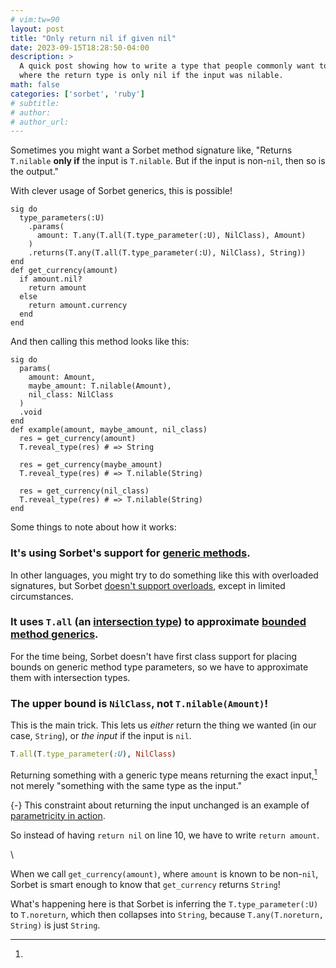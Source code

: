 ```yaml
---
# vim:tw=90
layout: post
title: "Only return nil if given nil"
date: 2023-09-15T18:28:50-04:00
description: >
  A quick post showing how to write a type that people commonly want to be able to write,
  where the return type is only nil if the input was nilable.
math: false
categories: ['sorbet', 'ruby']
# subtitle:
# author:
# author_url:
---
```


Sometimes you might want a Sorbet method signature like, "Returns `T.nilable` **only if**
the input is `T.nilable`. But if the input is non-`nil`, then so is the output."

With clever usage of Sorbet generics, this is possible!

```{.ruby .numberLines .hl-4}
sig do
  type_parameters(:U)
    .params(
      amount: T.any(T.all(T.type_parameter(:U), NilClass), Amount)
    )
    .returns(T.any(T.all(T.type_parameter(:U), NilClass), String))
end
def get_currency(amount)
  if amount.nil?
    return amount
  else
    return amount.currency
  end
end
```

And then calling this method looks like this:

```{.ruby .numberLines .hl-10}
sig do
  params(
    amount: Amount,
    maybe_amount: T.nilable(Amount),
    nil_class: NilClass
  )
  .void
end
def example(amount, maybe_amount, nil_class)
  res = get_currency(amount)
  T.reveal_type(res) # => String

  res = get_currency(maybe_amount)
  T.reveal_type(res) # => T.nilable(String)

  res = get_currency(nil_class)
  T.reveal_type(res) # => T.nilable(String)
end
```

Some things to note about how it works:

### It's using Sorbet's support for [generic methods].

In other languages, you might try to do something like this with overloaded signatures,
but Sorbet [doesn't support overloads], except in limited circumstances.

### It uses `T.all` (an [intersection type]) to approximate [bounded method generics].

For the time being, Sorbet doesn't have first class support for placing bounds on
generic method type parameters, so we have to approximate them with intersection types.

### The upper bound is `NilClass`, not `T.nilable(Amount)`!

This is the main trick. This lets us _either_ return the thing we wanted (in our case,
`String`), or _the input_ if the input is `nil`.

```ruby
T.all(T.type_parameter(:U), NilClass)
```

Returning something with a generic type means returning the exact input,[^parametricity]
not merely "something with the same type as the input."

[^parametricity]:
  {-} This constraint about returning the input unchanged is an example of [parametricity
  in action][parametricity].

So instead of having `return nil` on line 10, we have to write `return amount`.

\

When we call `get_currency(amount)`, where `amount` is known to be non-`nil`, Sorbet is
smart enough to know that `get_currency` returns `String`!

What's happening here is that Sorbet is inferring the `T.type_parameter(:U)` to
`T.noreturn`, which then collapses into `String`, because `T.any(T.noreturn, String)` is
just `String`.


[generic methods]: https://sorbet.org/docs/generics#generic-methods
[doesn't support overloads]: https://sorbet.org/docs/error-reference#5040
[intersection type]: https://sorbet.org/docs/intersection-types
[bounded method generics]: https://sorbet.org/docs/generics#placing-bounds-on-generic-methods
[parametricity]: https://blog.jez.io/sorbet-parametricity/
